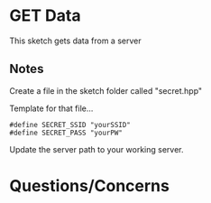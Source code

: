 # GET Data
This sketch gets data from a server

## Notes
Create a file in the sketch folder called "secret.hpp"

Template for that file...
```
#define SECRET_SSID "yourSSID"
#define SECRET_PASS "yourPW"
```

Update the server path to your working server.

# Questions/Concerns

